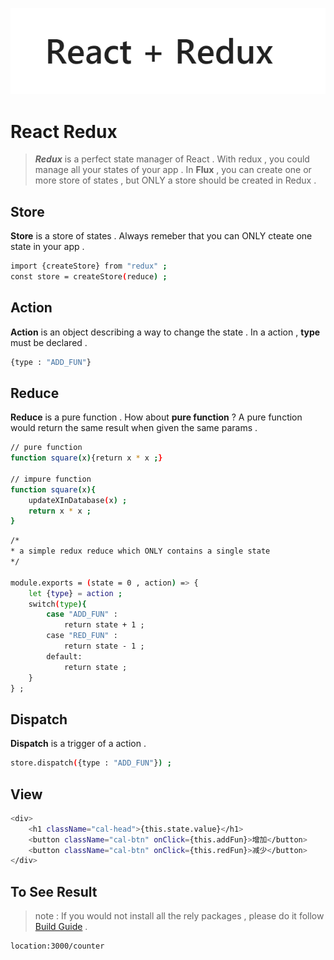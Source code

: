 ![redux](../lib/redux.png)

# React Redux

> ***Redux*** is a perfect state manager of React . With redux , you could manage all your states of your app . In **Flux** , you can create one or more store of states , but ONLY a store should be created in Redux . 

## Store 

**Store** is a store of states . Always remeber that you can ONLY cteate one state in your app .
```bash
import {createStore} from "redux" ;
const store = createStore(reduce) ;
```

## Action

**Action** is an object describing a way to change the state . In a action , **type** must be declared .
```bash
{type : "ADD_FUN"}
```  

## Reduce

**Reduce** is a pure function . How about **pure function** ? A pure function would return the same result when given the same params . 

```bash
// pure function
function square(x){return x * x ;}

// impure function
function square(x){
	updateXInDatabase(x) ;
	return x * x ;
}
```

```bash
/*
* a simple redux reduce which ONLY contains a single state 
*/

module.exports = (state = 0 , action) => {
	let {type} = action ;
	switch(type){
		case "ADD_FUN" : 
			return state + 1 ;
		case "RED_FUN" :
			return state - 1 ;
		default:
			return state ;
	}
} ;

```

## Dispatch

**Dispatch** is a trigger of a action . 

```bash
store.dispatch({type : "ADD_FUN"}) ;
```


## View

```bash
<div>
	<h1 className="cal-head">{this.state.value}</h1>
	<button className="cal-btn" onClick={this.addFun}>增加</button>
	<button className="cal-btn" onClick={this.redFun}>减少</button>
</div>
```

## To See Result

> note : If you would not install all the rely packages , please do it follow [Build Guide](../../README.md) .

```bash
location:3000/counter
```
